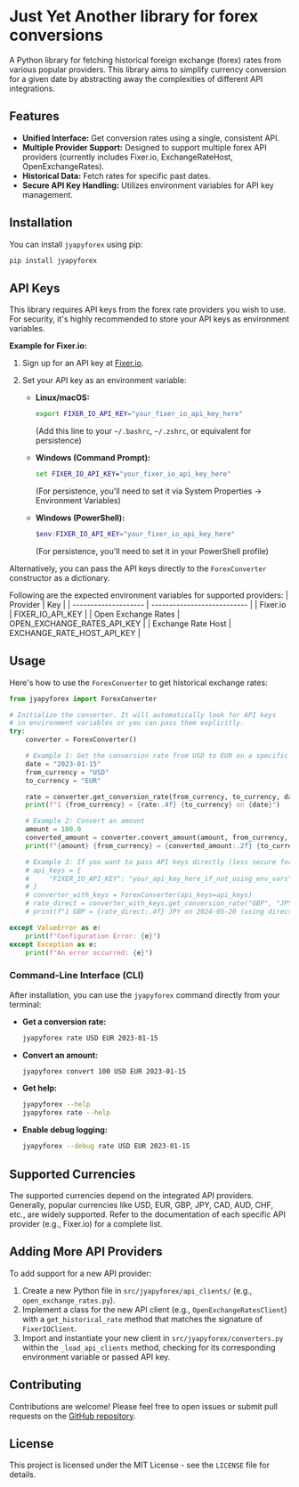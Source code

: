 # Just Yet Another library for forex conversions

A Python library for fetching historical foreign exchange (forex) rates from various popular providers. This library aims to simplify currency conversion for a given date by abstracting away the complexities of different API integrations.

## Features

* **Unified Interface:** Get conversion rates using a single, consistent API.
* **Multiple Provider Support:** Designed to support multiple forex API providers (currently includes Fixer.io, ExchangeRateHost, OpenExchangeRates).
* **Historical Data:** Fetch rates for specific past dates.
* **Secure API Key Handling:** Utilizes environment variables for API key management.

## Installation

You can install `jyapyforex` using pip:

```bash
pip install jyapyforex
```

## API Keys

This library requires API keys from the forex rate providers you wish to use. For security, it's highly recommended to store your API keys as environment variables.

**Example for Fixer.io:**

1.  Sign up for an API key at [Fixer.io](https://fixer.io/).
2.  Set your API key as an environment variable:

    * **Linux/macOS:**
        ```bash
        export FIXER_IO_API_KEY="your_fixer_io_api_key_here"
        ```
        (Add this line to your `~/.bashrc`, `~/.zshrc`, or equivalent for persistence)

    * **Windows (Command Prompt):**
        ```cmd
        set FIXER_IO_API_KEY="your_fixer_io_api_key_here"
        ```
        (For persistence, you'll need to set it via System Properties -> Environment Variables)

    * **Windows (PowerShell):**
        ```powershell
        $env:FIXER_IO_API_KEY="your_fixer_io_api_key_here"
        ```
        (For persistence, you'll need to set it in your PowerShell profile)

Alternatively, you can pass the API keys directly to the `ForexConverter` constructor as a dictionary.

Following are the expected environment variables for supported providers:
|     Provider         |            Key              |
| -------------------- | --------------------------- |
| Fixer.io             | FIXER_IO_API_KEY            |
| Open Exchange Rates  | OPEN_EXCHANGE_RATES_API_KEY |
| Exchange Rate Host   | EXCHANGE_RATE_HOST_API_KEY  |

## Usage

Here's how to use the `ForexConverter` to get historical exchange rates:

```python
from jyapyforex import ForexConverter

# Initialize the converter. It will automatically look for API keys
# in environment variables or you can pass them explicitly.
try:
    converter = ForexConverter()

    # Example 1: Get the conversion rate from USD to EUR on a specific date
    date = "2023-01-15"
    from_currency = "USD"
    to_currency = "EUR"

    rate = converter.get_conversion_rate(from_currency, to_currency, date)
    print(f"1 {from_currency} = {rate:.4f} {to_currency} on {date}")

    # Example 2: Convert an amount
    amount = 100.0
    converted_amount = converter.convert_amount(amount, from_currency, to_currency, date)
    print(f"{amount} {from_currency} = {converted_amount:.2f} {to_currency} on {date}")

    # Example 3: If you want to pass API keys directly (less secure for production)
    # api_keys = {
    #     "FIXER_IO_API_KEY": "your_api_key_here_if_not_using_env_vars"
    # }
    # converter_with_keys = ForexConverter(api_keys=api_keys)
    # rate_direct = converter_with_keys.get_conversion_rate("GBP", "JPY", "2024-05-20")
    # print(f"1 GBP = {rate_direct:.4f} JPY on 2024-05-20 (using direct keys)")

except ValueError as e:
    print(f"Configuration Error: {e}")
except Exception as e:
    print(f"An error occurred: {e}")

```
### Command-Line Interface (CLI)

After installation, you can use the `jyapyforex` command directly from your terminal:

* **Get a conversion rate:**
    ```bash
    jyapyforex rate USD EUR 2023-01-15
    ```
* **Convert an amount:**
    ```bash
    jyapyforex convert 100 USD EUR 2023-01-15
    ```
* **Get help:**
    ```bash
    jyapyforex --help
    jyapyforex rate --help
    ```
* **Enable debug logging:**
    ```bash
    jyapyforex --debug rate USD EUR 2023-01-15
    ```

## Supported Currencies

The supported currencies depend on the integrated API providers. Generally, popular currencies like USD, EUR, GBP, JPY, CAD, AUD, CHF, etc., are widely supported. Refer to the documentation of each specific API provider (e.g., Fixer.io) for a complete list.

## Adding More API Providers

To add support for a new API provider:

1.  Create a new Python file in `src/jyapyforex/api_clients/` (e.g., `open_exchange_rates.py`).
2.  Implement a class for the new API client (e.g., `OpenExchangeRatesClient`) with a `get_historical_rate` method that matches the signature of `FixerIOClient`.
3.  Import and instantiate your new client in `src/jyapyforex/converters.py` within the `_load_api_clients` method, checking for its corresponding environment variable or passed API key.

## Contributing

Contributions are welcome! Please feel free to open issues or submit pull requests on the [GitHub repository](https://github.com/JustYetAnother/jyapyforex).

## License

This project is licensed under the MIT License - see the `LICENSE` file for details.
